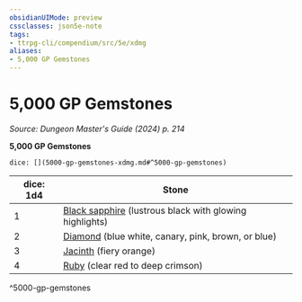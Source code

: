 ```yaml
---
obsidianUIMode: preview
cssclasses: json5e-note
tags:
- ttrpg-cli/compendium/src/5e/xdmg
aliases:
- 5,000 GP Gemstones
---
```

# 5,000 GP Gemstones
*Source: Dungeon Master's Guide (2024) p. 214* 

**5,000 GP Gemstones**

`dice: [](5000-gp-gemstones-xdmg.md#^5000-gp-gemstones)`

| dice: 1d4 | Stone |
|-----------|-------|
| 1 | [Black sapphire](Інструменти%20ДМ/CLI/items/black-sapphire-xdmg.md) (lustrous black with glowing highlights) |
| 2 | [Diamond](Інструменти%20ДМ/CLI/items/diamond-xdmg.md) (blue white, canary, pink, brown, or blue) |
| 3 | [Jacinth](Інструменти%20ДМ/CLI/items/jacinth-xdmg.md) (fiery orange) |
| 4 | [Ruby](Інструменти%20ДМ/CLI/items/ruby-xdmg.md) (clear red to deep crimson) |
^5000-gp-gemstones
